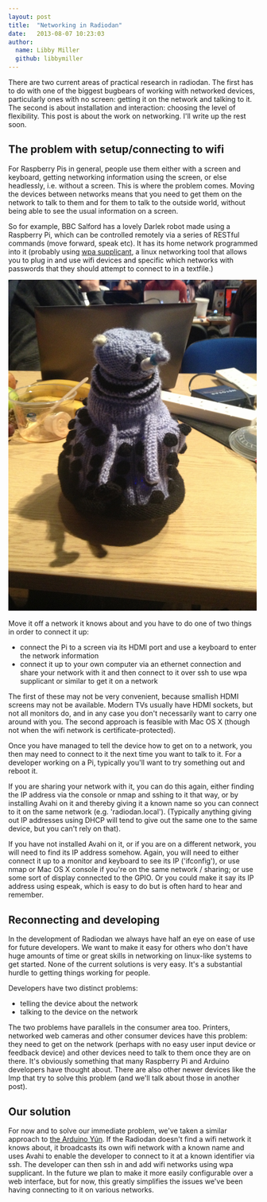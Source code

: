 ```yaml
---
layout: post
title:  "Networking in Radiodan"
date:   2013-08-07 10:23:03
author:
  name: Libby Miller
  github: libbymiller
---
```


There are two current areas of practical research in radiodan. The first has to do with one of the biggest
bugbears of working with networked devices, particularly ones with no screen: getting it on the network and
talking to it. The second is about installation and interaction: choosing the level of flexibility. This post is
about the work on networking. I'll write up the rest soon.


## The problem with setup/connecting to wifi

For Raspberry Pis in general, people use them either with a screen and keyboard, getting networking information
using the screen, or else headlessly, i.e. without a screen. This is where the problem comes. Moving the devices
between networks means that you need to get them on the network to talk to them and for them to talk to the
outside world, without being able to see the usual information on a screen.

So for example, BBC Salford has a lovely Darlek robot made using a Raspberry Pi, which can be controlled remotely via a
series of RESTful commands (move forward, speak etc). It has its home network programmed into it
(probably using [wpa supplicant](https://wiki.archlinux.org/index.php/WPA_supplicant), a linux networking tool that allows you to plug in and use wifi devices and
specific which networks with passwords that they should attempt to connect to in a textfile.)

<img src="/assets/darlek.jpg" width="500" alt="Knitted Darlek"/>

Move it off a network it knows about and you have to do one of two things in order to connect it up:

* connect the Pi to a screen via its HDMI port and use a keyboard to enter the network information
* connect it up to your own computer via an ethernet connection and share your network with it and then connect to
it over ssh to use wpa supplicant or similar to get it on a network

The first of these may not be very convenient, because smallish HDMI screens may not be available. Modern TVs
usually have HDMI sockets, but not all monitors do, and in any case you don't necessarily want to carry one around
with you. The second approach is feasible with Mac OS X (though not when the wifi network is
certificate-protected).

Once you have managed to tell the device how to get on to a network, you then may need to connect to it the next
time you want to talk to it. For a developer working on a Pi, typically you'll want to try something out and reboot it.

If you are sharing your network with it, you can do this again, either finding the IP address via the console or
nmap and sshing to it that way, or by installing Avahi on it and thereby giving it a known name so you can connect
to it on the same network (e.g. 'radiodan.local'). (Typically anything giving out IP addresses using DHCP will
tend to give out the same one to the same device, but you can't rely on that).

If you have not installed Avahi on it, or if you are on a different network, you will need to find its IP address
somehow. Again, you will need to either connect it up to a monitor and keyboard to see its IP ('ifconfig'), or use
nmap or Mac OS X console if you're on the same network / sharing; or use some sort of display connected to the
GPIO. Or you could make it say its IP address using espeak, which is easy to do but is often hard to hear and
remember.

## Reconnecting and developing

In the development of Radiodan we always have half an eye on ease of use for future developers. We want to make it
easy for others who don't have huge amounts of time or great skills in networking on linux-like systems to get
started. None of the current solutions is very easy. It's a substantial hurdle to getting things working for
people.

Developers have two distinct problems:

* telling the device about the network
* talking to the device on the network

The two problems have parallels in the consumer area too. Printers, networked web cameras and other consumer
devices have this problem: they need to get on the network (perhaps with no easy user input device or feedback
device) and other devices need to talk to them once they are on there. It's obviously something that many
Raspberry Pi and Arduino developers have thought about. There are also other newer devices like the Imp that try
to solve this problem (and we'll talk about those in another post).

## Our solution

For now and to solve our immediate problem, we've taken a similar approach to [the Arduino
Yún](http://blog.arduino.cc/2013/05/18/welcome-arduino-yun-the-first-member-of-a-series-of-wifi-products-combining-arduino-with-linux/).
If the Radiodan doesn't find a wifi network it knows about, it broadcasts its own wifi network with a known name
and uses Avahi to enable the developer to connect to it at a known identifier via ssh. The developer can then ssh in and
add wifi networks using wpa supplicant. In the future we plan to make it more easily configurable over a web
interface, but for now, this greatly simplifies the issues we've been having connecting to it on various networks.
